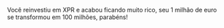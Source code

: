 Você reinvestiu em XPR e acabou ficando muito rico, seu 1 milhão de euro se transformou em 100 milhões, parabéns!